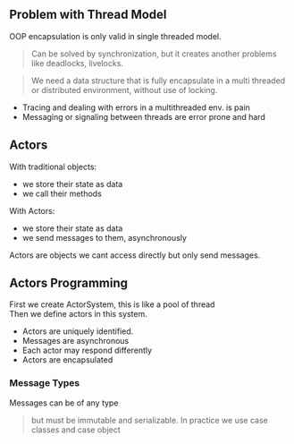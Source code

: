 ## Problem with Thread Model
OOP encapsulation is only valid in single threaded model.
> Can be solved by synchronization, but it creates another problems like deadlocks, livelocks.

> We need a data structure that is fully encapsulate in a multi threaded or distributed environment,
without use of locking.

- Tracing and dealing with errors in a multithreaded env. is pain
- Messaging or signaling between threads are error prone and hard

## Actors
With traditional objects:
- we store their state as data
- we call their methods

With Actors:
- we store their state as data
- we send messages to them, asynchronously

Actors are objects we cant access directly but only send messages.

## Actors Programming
First we create ActorSystem, this is like a pool of thread
<br>
Then we define actors in this system. 
- Actors are uniquely identified.
- Messages are asynchronous
- Each actor may respond differently
- Actors are encapsulated

### Message Types
Messages can be of any type
> but must be immutable and serializable. In practice we use case classes and case object